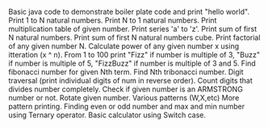 Basic java code to demonstrate boiler plate code and print "hello world".
Print 1 to N natural numbers.
Print N to 1 natural numbers.
Print multiplication table of given number.
Print series 'a' to 'z'.
Print sum of first N natural numbers.
Print sum of first N natural numbers cube.
Print factorial of any given number N.
Calculate power of any given number x using itteration  (x ^ n).
From 1 to 100 print "Fizz" if number is multiple of 3, "Buzz" if number is multiple of 5, "FizzBuzz" if number is multiple of 3 and 5.
Find fibonacci number for given Nth term.
Find Nth tribonacci number.
Digit traversal (print individual digits of num in reverse order). 
Count digits that divides number completely.
Check if given number is an ARMSTRONG number or not.
Rotate given number.
Various patterns (W,X,etc)
More pattern printing.
Finding even or odd number and max and min number using Ternary operator.
Basic calculator using Switch case.